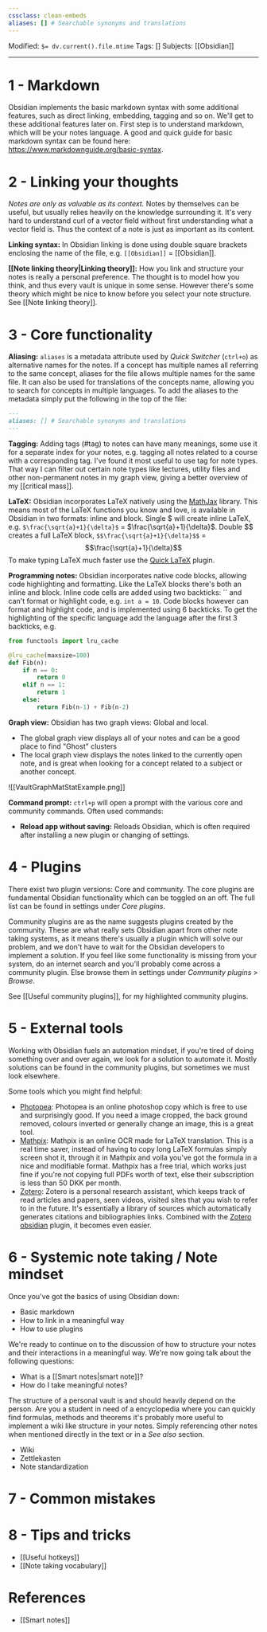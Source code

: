 ```yaml
---
cssclass: clean-embeds
aliases: [] # Searchable synonyms and translations
---
```

Modified: `$= dv.current().file.mtime`
Tags: []
Subjects: [[Obsidian]]
****

# 1 - Markdown
Obsidian implements the basic markdown syntax with some additional features, such as direct linking, embedding, tagging and so on. We'll get to these additional features later on. First step is to understand markdown, which will be your notes language.
A good and quick guide for basic markdown syntax can be found here: https://www.markdownguide.org/basic-syntax.

# 2 - Linking your thoughts
*Notes are only as valuable as its context.*
Notes by themselves can be useful, but usually relies heavily on the knowledge surrounding it. It's very hard to understand curl of a vector field without first understanding what a vector field is. Thus the context of a note is just as important as its content.

**Linking syntax:**
In Obsidian linking is done using double square brackets enclosing the name of the file, e.g. `[[Obsidian]]` = [[Obsidian]].

**[[Note linking theory|Linking theory]]:**
How you link and structure your notes is really a personal preference. The thought is to model how you think, and thus every vault is unique in some sense. However there's some theory which might be nice to know before you select your note structure. See [[Note linking theory]].

# 3 - Core functionality

**Aliasing:** `aliases` is a metadata attribute used by *Quick Switcher* (`ctrl+o`) as alternative names for the notes. If a concept has multiple names all referring to the same concept, aliases for the file allows multiple names for the same file. It can also be used for translations of the concepts name, allowing you to search for concepts in multiple languages.
To add the aliases to the metadata simply put the following in the top of the file:
```markdown
---
aliases: [] # Searchable synonyms and translations
---
```

**Tagging:** Adding tags (\#tag) to notes can have many meanings, some use it for a separate index for your notes, e.g. tagging all notes related to a course with a corresponding tag. I've found it most useful to use tag for note types. That way I can filter out certain note types like lectures, utility files and other non-permanent notes in my graph view, giving a better overview of my [[critical mass]]. 

**LaTeX:** Obsidian incorporates LaTeX natively using the [MathJax](https://www.mathjax.org/) library. This means most of the LaTeX functions you know and love, is available in Obsidian in two formats: inline and block.
Single \$ will create inline LaTeX, e.g.  `$\frac{\sqrt{a}+1}{\delta}$` = $\frac{\sqrt{a}+1}{\delta}$.
Double \$\$ creates a full LaTeX block, `$$\frac{\sqrt{a}+1}{\delta}$$` = 
$$\frac{\sqrt{a}+1}{\delta}$$
To make typing LaTeX much faster use the [Quick LaTeX](https://github.com/joeyuping/quick_latex_obsidian) plugin.

**Programming notes:** Obsidian incorporates native code blocks, allowing code highlighting and formatting. Like the LaTeX blocks there's both an inline and block.
Inline code cells are added using two backticks: \`\` and can't format or highlight code, e.g. `int a = 10`.
Code blocks however can format and highlight code, and is implemented using 6 backticks. To get the highlighting of the specific language add the language after the first 3 backticks, e.g.
```python
from functools import lru_cache

@lru_cache(maxsize=100)
def Fib(n):
    if n == 0:
        return 0
    elif n == 1:
        return 1
    else:
        return Fib(n-1) + Fib(n-2)
```

**Graph view:** Obsidian has two graph views: Global and local.
- The global graph view displays all of your notes and can be a good place to find "Ghost" clusters
- The local graph view displays the notes linked to the currently open note, and is great when looking for a concept related to a subject or another concept.

<span class="centerImg">![[VaultGraphMatStatExample.png]]</span>

**Command prompt:** `ctrl+p` will open a prompt with the various core and community commands.
Often used commands:
- **Reload app without saving:** Reloads Obsidian, which is often required after installing a new plugin or changing of settings.

# 4 - Plugins
There exist two plugin versions: Core and community. The core plugins are fundamental Obsidian functionality which can be toggled on an off. The full list can be found in settings under *Core plugins*.

Community plugins are as the name suggests plugins created by the community. These are what really sets Obsidian apart from other note taking systems, as it means there's usually a plugin which will solve our problem, and we don't have to wait for the Obsidian developers to implement a solution.
If you feel like some functionality is missing from your system, do an internet search and you'll probably come across a community plugin. Else browse them in settings under *Community plugins* > *Browse*.

See [[Useful community plugins]], for my highlighted community plugins.

# 5 - External tools
Working with Obsidian fuels an automation mindset, if you're tired of doing something over and over again, we look for a solution to automate it. Mostly solutions can be found in the community plugins, but sometimes we must look elsewhere.

Some tools which you might find helpful:
- [Photopea](https://www.photopea.com/): Photopea is an online photoshop copy which is free to use and surprisingly good. If you need a image cropped, the back ground removed, colours inverted or generally change an image, this is a great tool.
- [Mathpix](https://mathpix.com): Mathpix is an online OCR made for LaTeX translation. This is a real time saver, instead of having to copy long LaTeX formulas simply screen shot it, through it in Mathpix and voila you've got the formula in a nice and modifiable format. Mathpix has a free trial, which works just fine if you're not copying full PDFs worth of text, else their subscription is less than 50 DKK per month.
- [Zotero](https://www.zotero.org/): Zotero is a personal research assistant, which keeps track of read articles and papers, seen videos, visited sites that you wish to refer to in the future. It's essentially a library of sources which automatically generates citations and bibliographies links. Combined with the [Zotero obsidian](https://github.com/mgmeyers/obsidian-zotero-integration) plugin, it becomes even easier.

# 6 - Systemic note taking / Note mindset
Once you've got the basics of using Obsidian down:
- Basic markdown
- How to link in a meaningful way
- How to use plugins

We're ready to continue on to the discussion of how to structure your notes and their interactions in a meaningful way. We're now going talk about the following questions:
- What is a [[Smart notes|smart note]]?
- How do I take meaningful notes?



The structure of a personal vault is and should heavily depend on the person.
Are you a student in need of a encyclopedia where you can quickly find formulas, methods and theorems it's probably more useful to implement a wiki like structure in your notes. Simply referencing other notes when mentioned directly in the text or in a *See also* section.


- Wiki
- Zettlekasten
- Note standardization
# 7 - Common mistakes

# 8 - Tips and tricks
- [[Useful hotkeys]]
- [[Note taking vocabulary]]



# References
- [[Smart notes]]